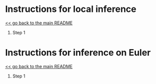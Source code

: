 # Instructions for local inference
[<< go back to the main README](../README.md)
1. Step 1

# Instructions for inference on Euler
[<< go back to the main README](../README.md)
1. Step 1
